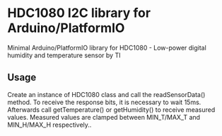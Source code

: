 # HDC1080 I2C library for Arduino/PlatformIO
Minimal Arduino/PlatformIO library for HDC1080 - Low-power digital humidity and temperature sensor by TI



## Usage
Create an instance of HDC1080 class and call the readSensorData() method.
To receive the response bits, it is necessary to wait 15ms.
Afterwards call getTemperature() or getHumidity() to receive measured values.
Measured values are clamped between MIN_T/MAX_T and MIN_H/MAX_H respectively..
